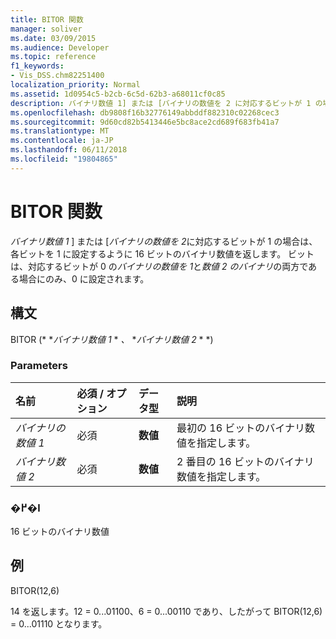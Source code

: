 ```yaml
---
title: BITOR 関数
manager: soliver
ms.date: 03/09/2015
ms.audience: Developer
ms.topic: reference
f1_keywords:
- Vis_DSS.chm82251400
localization_priority: Normal
ms.assetid: 1d0954c5-b2cb-6c5d-62b3-a68011cf0c85
description: バイナリ数値 1] または [バイナリの数値を 2 に対応するビットが 1 の場合は、各ビットを 1 に設定するように 16 ビットのバイナリ数値を返します。 バイナリの数値を 1 と数値 2 のバイナリの両方に対応するビットは、0 の場合にのみ、ビットは 0 に設定します。
ms.openlocfilehash: db9808f16b32776149abbddf882310c02268cec3
ms.sourcegitcommit: 9d60cd82b5413446e5bc8ace2cd689f683fb41a7
ms.translationtype: MT
ms.contentlocale: ja-JP
ms.lasthandoff: 06/11/2018
ms.locfileid: "19804865"
---
```

# <a name="bitor-function"></a>BITOR 関数

*バイナリ数値 1* ] または [*バイナリの数値を 2*に対応するビットが 1 の場合は、各ビットを 1 に設定するように 16 ビットのバイナリ数値を返します。 ビットは、対応するビットが 0 の*バイナリの数値を 1*と*数値 2 のバイナリ*の両方である場合にのみ、0 に設定されます。 
  
## <a name="syntax"></a>構文

BITOR (* **バイナリ数値 1* * *、* **バイナリ数値 2* * *) 
  
### <a name="parameters"></a>Parameters

|**名前**|**必須 / オプション**|**データ型**|**説明**|
|:-----|:-----|:-----|:-----|
| _バイナリの数値 1_ <br/> |必須  <br/> |**数値** <br/> |最初の 16 ビットのバイナリ数値を指定します。  <br/> |
| _バイナリ数値 2_ <br/> |必須  <br/> |**数値** <br/> |2 番目の 16 ビットのバイナリ数値を指定します。  <br/> |
   
### <a name="return-value"></a>�߂�l

16 ビットのバイナリ数値
  
## <a name="example"></a>例

BITOR(12,6)
  
14 を返します。12 = 0...01100、6 = 0...00110 であり、したがって BITOR(12,6) = 0...01110 となります。
  

